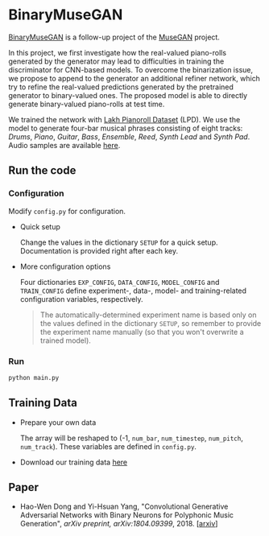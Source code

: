 # BinaryMuseGAN

[BinaryMuseGAN](https://salu133445.github.io/bmusegan/) is a follow-up project
of the [MuseGAN](https://salu133445.github.io/musegan/) project.

In this project, we first investigate how the real-valued piano-rolls generated
by the generator may lead to difficulties in training the discriminator for
CNN-based models. To overcome the binarization issue, we propose to append to
the generator an additional refiner network, which try to refine the real-valued
predictions generated by the pretrained generator to binary-valued ones. The
proposed model is able to directly generate binary-valued piano-rolls at test
time.

We trained the network with
[Lakh Pianoroll Dataset](https://salu133445.github.io/lakh-pianoroll-dataset/)
(LPD). We use the model to generate four-bar musical phrases consisting of eight
tracks: *Drums*, *Piano*, *Guitar*, *Bass*, *Ensemble*, *Reed*, *Synth Lead* and
*Synth Pad*. Audio samples are available
[here](https://salu133445.github.io/bmusegan/samples).

## Run the code

### Configuration

Modify `config.py` for configuration.

- Quick setup

  Change the values in the dictionary `SETUP` for a quick setup. Documentation
  is provided right after each key.

- More configuration options

  Four dictionaries `EXP_CONFIG`, `DATA_CONFIG`, `MODEL_CONFIG` and
  `TRAIN_CONFIG` define experiment-, data-, model- and training-related
  configuration variables, respectively.

  > The automatically-determined experiment name is based only on the values
defined in the dictionary `SETUP`, so remember to provide the experiment name
manually (so that you won't overwrite a trained model).

### Run

```sh
python main.py
```

## Training Data

- Prepare your own data

  The array will be reshaped to (-1, `num_bar`, `num_timestep`, `num_pitch`,
  `num_track`). These variables are defined in `config.py`.

- Download our training data [here](https://salu133445.github.io/bmusegan/data)

## Paper

- Hao-Wen Dong and Yi-Hsuan Yang,
  "Convolutional Generative Adversarial Networks with Binary Neurons for
  Polyphonic Music Generation",
  *arXiv preprint, arXiv:1804.09399*, 2018.
  [[arxiv](https://arxiv.org/abs/1804.09399)]
